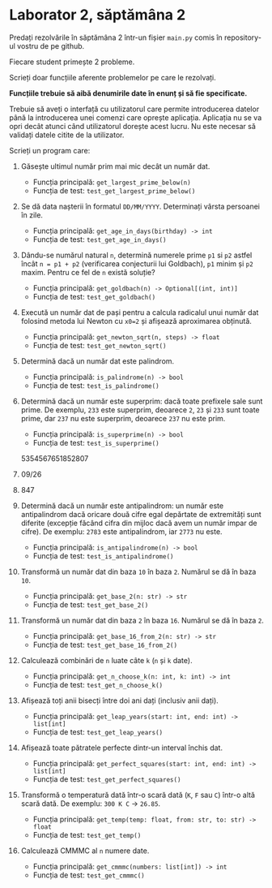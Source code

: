# Laborator 2, săptămâna 2

Predați rezolvările în săptămâna 2 într-un fișier `main.py` comis în repository-ul vostru de pe github. 

Fiecare student primește 2 probleme. 

Scrieți doar funcțiile aferente problemelor pe care le rezolvați. 

**Funcțiile trebuie să aibă denumirile date în enunț și să fie specificate.**

Trebuie să aveți o interfață cu utilizatorul care permite introducerea datelor până la introducerea unei comenzi care oprește aplicația. Aplicația nu se va opri decât atunci când utilizatorul dorește acest lucru. Nu este necesar să validați datele citite de la utilizator.

Scrieți un program care:

1. Găsește ultimul număr prim mai mic decât un număr dat.
    - Funcția principală: `get_largest_prime_below(n)`
    - Funcția de test: `test_get_largest_prime_below()`

2. Se dă data nașterii în formatul `DD/MM/YYYY`. Determinați vârsta persoanei în zile.
    - Funcția principală: `get_age_in_days(birthday) -> int`
    - Funcția de test: `test_get_age_in_days()`
     
3. Dându-se numărul natural `n`, determină numerele prime `p1` si `p2` astfel încât `n = p1 + p2` (verificarea conjecturii lui Goldbach), `p1` minim și `p2` maxim. Pentru ce fel de `n` există soluție? 
    - Funcția principală: `get_goldbach(n) -> Optional[(int, int)]`
    - Funcția de test: `test_get_goldbach()`
     
4. Execută un număr dat de pași pentru a calcula radicalul unui număr dat folosind metoda lui Newton cu `x0=2` și afișează aproximarea obținută.
    - Funcția principală: `get_newton_sqrt(n, steps) -> float`
    - Funcția de test: `test_get_newton_sqrt()`
    
5. Determină dacă un număr dat este palindrom.
    - Funcția principală: `is_palindrome(n) -> bool`
    - Funcția de test: `test_is_palindrome()`

6. Determină dacă un număr este superprim: dacă toate prefixele sale sunt prime. De exemplu, `233` este superprim, deoarece `2`, `23` și `233` sunt toate prime, dar `237` nu este superprim, deoarece `237` nu este prim. 
    - Funcția principală: `is_superprime(n) -> bool`
    - Funcția de test: `test_is_superprime()`

    5354567651852807
7. 09/26
8. 847
9. Determină dacă un număr este antipalindrom: un număr este antipalindrom dacă oricare două cifre egal depărtate de extremități sunt diferite (excepție făcând cifra din mijloc dacă avem un număr impar de cifre). De exemplu: `2783` este antipalindrom, iar `2773` nu este.
    - Funcția principală: `is_antipalindrome(n) -> bool`
    - Funcția de test: `test_is_antipalindrome()`

10. Transformă un număr dat din baza `10` în baza `2`. Numărul se dă în baza `10`.
     - Funcția principală: `get_base_2(n: str) -> str`
     - Funcția de test: `test_get_base_2()`

11. Transformă un număr dat din baza `2` în baza `16`. Numărul se dă în baza `2`.
     - Funcția principală: `get_base_16_from_2(n: str) -> str`
     - Funcția de test: `test_get_base_16_from_2()`

12. Calculează combinări de `n` luate câte `k` (`n` și `k` date).
    - Funcția principală: `get_n_choose_k(n: int, k: int) -> int`
    - Funcția de test: `test_get_n_choose_k()`

13. Afișează toți anii bisecți între doi ani dați (inclusiv anii dați).
    - Funcția principală: `get_leap_years(start: int, end: int) -> list[int]`
    - Funcția de test: `test_get_leap_years()`


12. Afișează toate pătratele perfecte dintr-un interval închis dat.
    - Funcția principală: `get_perfect_squares(start: int, end: int) -> list[int]`
    - Funcția de test: `test_get_perfect_squares()`

13. Transformă o temperatură dată într-o scară dată (`K`, `F` sau `C`) într-o altă scară dată. De exemplu: `300 K C` -> `26.85`.
    - Funcția principală: `get_temp(temp: float, from: str, to: str) -> float`
    - Funcția de test: `test_get_temp()`

14. Calculează CMMMC al `n` numere date.
    - Funcția principală: `get_cmmmc(numbers: list[int]) -> int`
    - Funcția de test: `test_get_cmmmc()`
